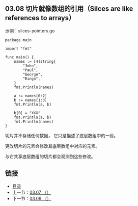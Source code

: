 ## 03.08 切片就像数组的引用（Silces are like references to arrays）

示例：slices-pointers.go

    package main

    import "fmt"

    func main() {
    	names := [4]string{
    		"John",
    		"Paul",
    		"George",
    		"Ringo",
    	}
    	fmt.Println(names)

    	a := names[0:2]
    	b := names[1:3]
    	fmt.Println(a, b)

    	b[0] = "XXX"
    	fmt.Println(a, b)
    	fmt.Println(names)
    }

切片并不存储任何数据， 它只是描述了底层数组中的一段。

更改切片的元素会修改其底层数组中对应的元素。

与它共享底层数组的切片都会观测到这些修改。

## 链接
* [目录](https://github.com/alpha2018/go-zh/blob/master/tour/directory.md)
* 上一节：[03.07 （）](https://github.com/alpha2018/go-zh/blob/master/tour/03.07.md)
* 下一节：[03.09 （）](https://github.com/alpha2018/go-zh/blob/master/tour/03.09.md)
